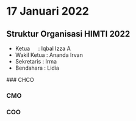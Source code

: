 # 17 Januari 2022

## Struktur Organisasi HIMTI 2022
<ul>
<li>Ketua &emsp;      : Iqbal Izza A</li>
<li>Wakil Ketua : Ananda Irvan</li>
<li>Sekretaris  : Irma</li>
<li>Bendahara   : Lidia</li>
</ul>
### CHCO
 
### CMO

### COO
